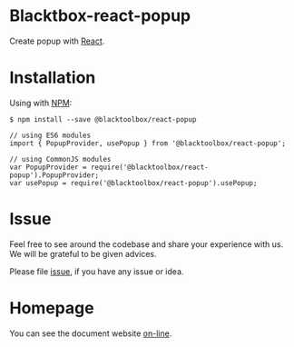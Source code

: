 # Blacktbox-react-popup

Create popup with [React](https://facebook.github.io/react).

# Installation

Using with [NPM](https://www.npmjs.com/):

    $ npm install --save @blacktoolbox/react-popup

    // using ES6 modules
    import { PopupProvider, usePopup } from '@blacktoolbox/react-popup';

    // using CommonJS modules
    var PopupProvider = require('@blacktoolbox/react-popup').PopupProvider;
    var usePopup = require('@blacktoolbox/react-popup').usePopup;

# Issue

Feel free to see around the codebase and share your experience with us. We will be grateful to be given advices. 

Please file [issue](https://github.com/BlackToolBoxLaboratory/react-popup/issues), if you have any issue or idea.

# Homepage

You can see the document website [on-line](https://blacktoolboxlaboratory.github.io/react/v2/#/packages/popup).
